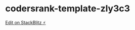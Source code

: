 # codersrank-template-zly3c3

[Edit on StackBlitz ⚡️](https://stackblitz.com/edit/codersrank-template-zly3c3)